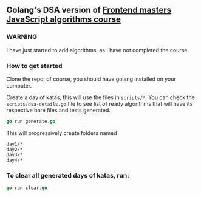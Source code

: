 ## Golang's DSA version of [Frontend masters JavaScript algorithms course](https://frontendmasters.com/courses/algorithms)

### WARNING
I have just started to add algorithms, as I have not completed the course.

### How to get started 
Clone the repo, of course, you should have golang installed on your computer.

Create a day of katas, this will use the files in `scripts/*`.
You can check the `scripts/dsa-details.go` file to see list of ready algorithms that will have its respective bare files and tests generated.

```go
go run generate.go
```

This will progressively create folders named
```shell
day1/*
day2/*
day3/*
day4/*
```
### To clear all generated days of katas, run:
```go
go run clear.go
```